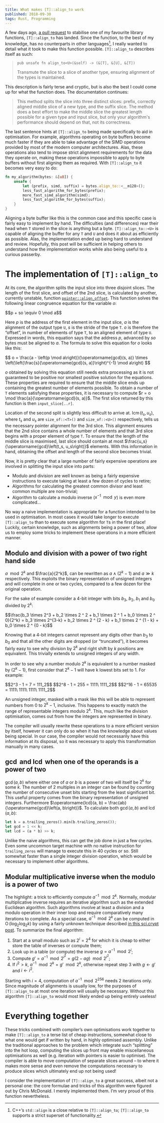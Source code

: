 ```yaml
---
title: What makes [T]::align_to work
published: 2018-09-30
tags: Rust, Programming
---
```


A few days ago, [a pull request] to stabilise one of my favourite library functions,
`[T]::align_to` has landed. Since the function, to the best of my knowledge, has no counterparts in
other languages[^1], I really wanted to detail what it took to make this function possible.
`[T]::align_to` describes itself as such:

> `pub unsafe fn align_to<U>(&self) -> (&[T], &[U], &[T])`
>
> Transmute the slice to a slice of another type, ensuring alignment of the types is maintained.

This description is fairly terse and cryptic, but is also the best I could come up for what the
function does. The documentation continues:

> This method splits the slice into three distinct slices: prefix, correctly aligned middle slice of
a new type, and the suffix slice. The method does a best effort to make the middle slice the
greatest length possible for a given type and input slice, but only your algorithm's performance
should depend on that, not its correctness.

The last sentence hints at `[T]::align_to` being made specifically to aid in optimisation.  For
example, algorithms operating on byte buffers become much faster if they are able to take advantage
of the SIMD operations provided by most of the modern computer architectures. Alas, these
operations also tend to impose strict alignment requirements for the data they operate on, making
these operations impossible to apply to byte buffers without first aligning them as required.
With `[T]::align_to` it becomes very easy to do:

```rust
fn my_algorithm(bytes: &[u8]) {
    unsafe {
        let (prefix, simd, suffix) = bytes.align_to::<__m128>();
        less_fast_algorithm_for_bytes(prefix);
        more_fast_simd_algorithm(simd);
        less_fast_algorithm_for_bytes(suffix);
    }
}
```

Aligning a byte buffer like this is the common case and this specific case is fairly easy to
implement by hand. The difficulties (and differences) rear their head when `T` stored in the slice
is anything but a byte. `[T]::align_to::<U>` is capable of aligning the buffer for any `T` and `U`
and does it about as efficiently as possible. Alas, the implementation ended up being hard to
understand and review.  Hopefully, this post will be sufficient in helping others to understand how
the implementation works while also being useful to a curious passerby.

[a pull request]: https://github.com/rust-lang/rust/pull/53754
[^1]: C++’s `std::align` is a close relative to `[T]::align_to`; `[T]::align_to` supports a strict
superset of functionality.

# The implementation of `[T]::align_to`

At its core, the algorithm splits the input slice into three disjoint slices. The length of the
first slice, and offset of the 2nd slice, is calculated by another, currently unstable, function
[`pointer::align_offset`][ao]. This function solves the following linear congruence equation for
the variable $o$:

<mathp>
$$p + so \equiv 0 \mod a$$
</mathp>

Here $p$ is the address of the first element in the input slice, $a$ is the alignment of the output
type `U`, $s$ is the stride of the type `T`. $o$ is therefore the “offset”, in number of elements of
type `T`, to an aligned element of type `U`. Expressed in words, this equation says that the address
$p$, advanced by $so$ bytes must be aligned to $a$. The formula to solve this equation for $o$
looks like this:

<mathp>
$$
o = \frac{a - \left(p \mod a\right)}{\operatorname{gcd}(s, a)} \times \left(\left(\frac{s}{\operatorname{gcd}(s, a)}\right)^{-1} \mod a\right)
$$
</mathp>

$o$ obtained by solving this equation still needs extra processing as it is not guaranteed to be
positive nor smallest positive solution for the equations. These properties are required to ensure
that the middle slice ends up containing the greatest number of elements possible. To obtain a
number of `T` elements satisfying these properties, it is necessary to compute $r = o \mod
\frac{a}{\operatorname{gcd}(s, a)}$. The first slice returned by this function is then
`input_slice[..r]`.

Location of the second split is slightly less difficult to arrive at. $\operatorname{lcm}\left(t_s,
u_s\right)$, where $t_s$ and $u_s$ are `size_of::<T>()` and `size_of::<U>()` respectively, tells us
the necessary pointer alignment for the 3rd slice. This alignment ensures that the 2nd slice
contains a whole number of elements and that 3rd slice begins with a proper element of type `T`.
To ensure that the length of the middle slice is maximised, last slice should contain at most
$\frac{u_s}{\operatorname{gcd}\left(t_s, u_s\right)}$ elements. With this information in hand,
obtaining the offset and length of the second slice becomes trivial.

Now, it is pretty clear that a large number of fairly expensive operations are involved in
splitting the input slice into parts:

* Modulo and division are well known as being a fairly expensive instructions to execute taking at
least a few dozen of cycles to retire;
* Algorithms for calculating the greatest common divisor and least common multiple are non-trivial;
* Algorithm to calculate a modulo inverse ($x^{-1} \mod y$) is even more complicated…

No way a naive implementation is appropriate for a function intended to be used in optimisation. In
most cases it would take longer to execute `[T]::align_to` than to execute some algorithm for `T`s
in the first place! Luckily, certain knowledge, such as alignments being a power of two, allow us
to employ some tricks to implement these operations in a more efficient manner.

[ao]: https://doc.rust-lang.org/nightly/std/primitive.pointer.html#method.align_offset

## Modulo and division with a power of two right hand side

$a \mod 2^k$ and $\frac{a}{2^k}$, can be rewritten as $a \land (2^k - 1)$ and $a \gg k$
respectively. This exploits the binary representation of unsigned integers and will complete in
one or two cycles, compared to a few dozen for the original operation.

For the sake of example consider a 4-bit integer with bits $b_3$, $b_2$, $b_1$ and $b_0$ divided by
$2^k$:

<mathp>
$$\frac{b_3 \times 2^3 + b_2 \times 2 ^ 2 + b_1 \times 2 ^ 1 + b_0 \times 2 ^ 0}{2^k} = b_3 \times 2^{3-k} + b_2 \times 2 ^ {2 - k} + b_1 \times 2 ^ {1 - k} + b_0 \times 2 ^ {0 - k}$$
</mathp>

Knowing that a 4-bit integers cannot represent any digits other than $b_3$ to $b_0$ and that all
the other digits are dropped (or “truncated”), it becomes fairly easy to see why
division by $2^k$ and right shift by $k$ positions are equivalent. This trivially extends to
unsigned integers of any width.

In order to see why a number modulo $2^k$ is equivalent to a number masked by $(2^k - 1)$, first
consider that $2^k - 1$ will have k lowest bits set to $1$. For example:

<mathp>
$$2^3 - 1 = 7 = 111_2$$
$$2^8 - 1 = 255 = 1111\ 1111_2$$
$$2^16 - 1 = 65535 = 1111\ 1111\ 1111\ 1111_2$$
</mathp>

An unsigned integer, masked with a mask like this will be able to represent numbers from 0 to
$2^k-1$, inclusive. This happens to exactly match the range of representable integers modulo $2 ^
k$. This, much like the division optimisation, comes out from how the integers are represented in
binary.

The compiler will usually rewrite these operations to a more efficient version by itself, however
it can only do so when it has the knowledge about values being special. In our case, the compiler
would not necessarily have this information at its disposal, so it was necessary to apply this
transformation manually in many cases.

## $\operatorname{gcd}$ and $\operatorname{lcd}$ when one of the operands is a power of two

$\operatorname{gcd}(a, b)$ where either one of $a$ or $b$ is a power of two will itself be $2^k$
for some $k$. The number of $2$ multiples in an integer can be found by counting the number of
consecutive unset bits starting from the least significant bit. This useful property comes from the
binary representation of unsigned integers. Furthermore $\operatorname{lcd}(a, b) =
\frac{ab}{\operatorname{gcd}\left(a, b\right)}$. To calculate both $\operatorname{gcd}(a, b)$ and
$\operatorname{lcd}(a, b)$:

```rust
let k = a.trailing_zeros().min(b.trailing_zeros());
let gcd = 1 << k;
let lcd = (a * b) >> k;
```

Unlike the naive algorithms, this can get the job done in just a few cycles. Even some uncommon
target machine with no native instruction for `trailing_zeros` will manage to execute this in 40
cycles or so. Still somewhat faster than a single integer division operation, which would be
necessary to implement other algorithms.

## Modular multiplicative inverse when the modulo is a power of two

The highlight: a trick to efficiently compute $a^{-1} \mod 2^k$. Normally, modular
multiplicative inverse requires an iterative algorithm such as the extended Euclidean
algorithm. Such algorithms involve at least a division and a modulo operation in their inner loop
and require comparatively many iterations to complete. As a special case, $a^{-1} \mod 2^k$ can be
computed in $\operatorname{O}(\log_2\log_2k)$ by using a fairly unknown technique described [in
this sci.crypt post][sci.crypt]. To summarize the final algorithm:

1. Start at a small modulo such as $2^i = 2^4$ for which it is cheap to either store the table of
   inverses or compute them;
2. Look up in a table (or compute) the inverse $g = a^{-1} \mod 2^i$;
3. Compute $g' = a^{-1} \mod 2^{i^2} = g \left(2 - ag\right) \mod 2^{i^2}$;
4. If $i^2 > k$, $a^{-1} \mod 2^k = g' \mod 2^k$, otherwise repeat step 3 with $g \leftarrow g'$ and $i
   \leftarrow i^2$.

Starting with $i = 4$, computation of $a ^ {-1} \mod 2^256$ needs 2 iterations only. Since
magnitude of alignments is usually low, for the purposes of `[T]::align_to` at most one iteration will
usually be necessary. Without this algorithm `[T]::align_to` would most likely ended up being entirely
useless!

[sci.crypt]: https://groups.google.com/forum/#!msg/sci.crypt/UI-UMbUnYGk/hX2-wQVyE3oJ

# Everything together

These tricks combined with compiler’s own optimisations work together to make `[T]::align_to`
a terse list of cheap instructions, somewhat close to what one would get if written by hand, in
highly optimised assembly. Unlike the traditional approaches to the problem which integrate
such “splitting” into the hot loop, computing the slices up front may enable miscellaneous
optimisations as well (e.g. iteration with pointers is easier to optimise). The compiler is able to
move computation of separate slices around – to where it makes more sense and even remove the
computations necessary to produce slices which ultimately end up not being used!

I consider the implementation of `[T]::align_to` a great success, albeit not a personal one:
the core formulae and tricks of this algorithm were figured out by Chris McDonald. I merely
implemented them. I’m very proud of this function nevertheless.
